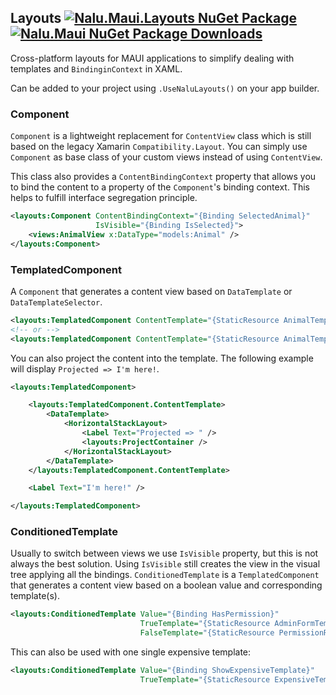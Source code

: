 ## Layouts [![Nalu.Maui.Layouts NuGet Package](https://img.shields.io/nuget/v/Nalu.Maui.Layouts.svg)](https://www.nuget.org/packages/Nalu.Maui.Layouts/) [![Nalu.Maui NuGet Package Downloads](https://img.shields.io/nuget/dt/Nalu.Maui.Layouts)](https://www.nuget.org/packages/Nalu.Maui.Layouts/)

Cross-platform layouts for MAUI applications to simplify dealing with templates and `BindinginContext` in XAML.

Can be added to your project using `.UseNaluLayouts()` on your app builder.

### Component

`Component` is a lightweight replacement for `ContentView` class which is still based on the legacy Xamarin `Compatibility.Layout`.
You can simply use `Component` as base class of your custom views instead of using `ContentView`.

This class also provides a `ContentBindingContext` property that allows you to bind the content to a property of the `Component`'s binding context.
This helps to fulfill interface segregation principle.

```xml
<layouts:Component ContentBindingContext="{Binding SelectedAnimal}"
                   IsVisible="{Binding IsSelected}">
    <views:AnimalView x:DataType="models:Animal" />
</layouts:Component>
```

### TemplatedComponent

A `Component` that generates a content view based on `DataTemplate` or `DataTemplateSelector`.

```xml
<layouts:TemplatedComponent ContentTemplate="{StaticResource AnimalTemplate}" ContentBindingContext="{Binding CurrentAnimal}" />
<!-- or -->
<layouts:TemplatedComponent ContentTemplate="{StaticResource AnimalTemplateSelector}" ContentBindingContext="{Binding CurrentAnimal}" />
```

You can also project the content into the template. The following example will display `Projected => I'm here!`.

```xml
<layouts:TemplatedComponent>

    <layouts:TemplatedComponent.ContentTemplate>
        <DataTemplate>
            <HorizontalStackLayout>
                <Label Text="Projected => " />
                <layouts:ProjectContainer />
            </HorizontalStackLayout>
        </DataTemplate>
    </layouts:TemplatedComponent.ContentTemplate>

    <Label Text="I'm here!" />

</layouts:TemplatedComponent>
```

### ConditionedTemplate

Usually to switch between views we use `IsVisible` property, but this is not always the best solution.
Using `IsVisible` still creates the view in the visual tree applying all the bindings.
`ConditionedTemplate` is a `TemplatedComponent` that generates a content view based on a boolean value and corresponding template(s).

```xml
<layouts:ConditionedTemplate Value="{Binding HasPermission}"
                             TrueTemplate="{StaticResource AdminFormTemplate}"
                             FalseTemplate="{StaticResource PermissionRequestTemplate}" />
```

This can also be used with one single expensive template:
```xml
<layouts:ConditionedTemplate Value="{Binding ShowExpensiveTemplate}"
                             TrueTemplate="{StaticResource ExpensiveTemplate}" />
```



